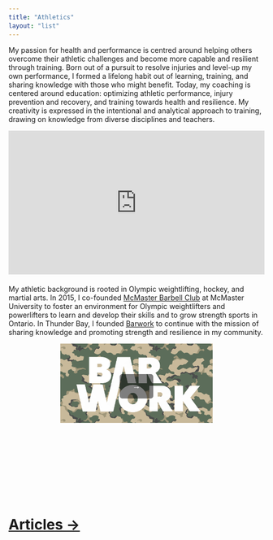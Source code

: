 ```yaml
---
title: "Athletics"
layout: "list"
---
```


My passion for health and performance is centred around helping others overcome their athletic challenges and become more capable and resilient through training. Born out of a pursuit to resolve injuries and level-up my own performance, I formed a lifelong habit out of learning, training, and sharing knowledge with those who might benefit. Today, my coaching is centered around education: optimizing athletic performance, injury prevention and recovery, and training towards health and resilience. My creativity is expressed in the intentional and analytical approach to training, drawing on knowledge from diverse disciplines and teachers.  

<div style="position: relative; padding-bottom: 56.25%; height: 0; overflow: hidden; margin-bottom: 20px;">
  <iframe src="https://www.youtube.com/embed/v0XDF9KyZ08?si=DCx8YejoZwBriOc2"
          style="position: absolute; top: 0; left: 0; width: 100%; height: 100%; border:0;"
          allowfullscreen="" title="YouTube Video"></iframe>
</div>

My athletic background is rooted in Olympic weightlifting, hockey, and martial arts. In 2015, I co-founded [McMaster Barbell Club](https://www.instagram.com/mcmasterbarbell/?hl=en) at McMaster University to foster an environment for Olympic weightlifters and powerlifters to learn and develop their skills and to grow strength sports in Ontario. In Thunder Bay, I founded [Barwork](https://www.barwork.ca) to continue with the mission of sharing knowledge and promoting strength and resilience in my community. 

<!-- <div style="text-align: center; margin-top: 20px;">
    <a href="https://www.barwork.ca" target="_blank">
        <button style="background: rgba(0, 0, 0, 0.5); padding: 15px 20px; border-radius: 8px; text-decoration: none; color: white; cursor: pointer;">
        <h1 style="margin: o; font-size: 2em;">Barwork →</h1>
    </a>
</div> -->

<div style="display: flex; justify-content: center; width: 100%;">

  <div style="position: relative; width: 300px; height: 300px; overflow: hidden;">
    <img src="/images/barwork_cropped.jpg" alt="Image with Button" style="width: 100%; height: auto; scale: 100%;">
    <a href="https://www.barwork.ca" target="_blank">
    <button style="position: absolute; top: 20%; left: 50%; transform: translateX(-50%); background-color: rgba(0, 0, 0, 0.5); color: white; padding: 15px 25px; border: none; border-radius: 5px; font-size: 16px; cursor: pointer;">
      →
    </button>
  </div>

</div>




<div style="margin-top: 0px; font-size: 2em;">
    <a href=/athletics>
    <h1 style="margin: o; font-size: 1em;">Articles →</h1>
</div>

